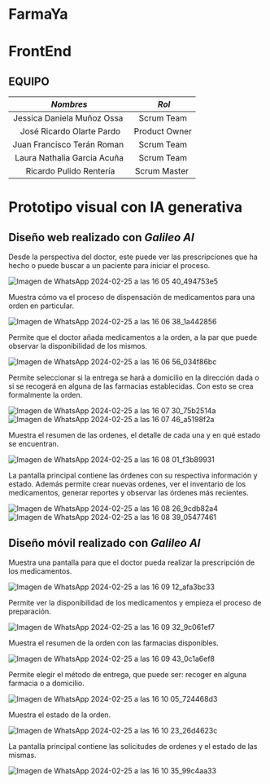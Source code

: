 # FarmaYa
# FrontEnd 


## EQUIPO



|         *Nombres*          |    *Rol*    |
| :-------------------------: | :-----------: |
| Jessica Daniela Muñoz Ossa  |  Scrum Team   |
|  José Ricardo Olarte Pardo  | Product Owner |
| Juan Francisco Terán Roman  |  Scrum Team   |
| Laura Nathalia Garcia Acuña |  Scrum Team   |
|   Ricardo Pulido Rentería   | Scrum Master  |

# Prototipo visual con IA generativa
## Diseño web realizado con *Galileo AI*
Desde la perspectiva del doctor, este puede ver las prescripciones que ha hecho o puede buscar a un paciente para iniciar el proceso.

![Imagen de WhatsApp 2024-02-25 a las 16 05 40_494753e5](https://github.com/JessicaDMunozO/ieti-frontend/assets/123814482/65b49734-5a0b-4fb4-8317-8dc68a2f800a)

Muestra cómo va el proceso de dispensación de medicamentos para una orden en particular.

![Imagen de WhatsApp 2024-02-25 a las 16 06 38_1a442856](https://github.com/JessicaDMunozO/ieti-frontend/assets/123814482/0dcaf779-8fb2-4678-a96e-c983a6fe00ee)

Permite que el doctor añada medicamentos a la orden, a la par que puede observar la disponibilidad de los mismos.

![Imagen de WhatsApp 2024-02-25 a las 16 06 56_034f86bc](https://github.com/JessicaDMunozO/ieti-frontend/assets/123814482/c8bc869c-caa4-4ed6-b8b5-648b6d7b69bd)

Permite seleccionar si la entrega se hará a domicilio en la dirección dada o si se recogerá en alguna de las farmacias establecidas. Con esto se crea formalmente la orden.

![Imagen de WhatsApp 2024-02-25 a las 16 07 30_75b2514a](https://github.com/JessicaDMunozO/ieti-frontend/assets/123814482/d15c2116-53ea-4aa8-842b-9b6996b41a50)
![Imagen de WhatsApp 2024-02-25 a las 16 07 46_a5198f2a](https://github.com/JessicaDMunozO/ieti-frontend/assets/123814482/2c4c6893-c058-4bc0-9c55-5f57f42d5697)

Muestra el resumen de las ordenes, el detalle de cada una y en qué estado se encuentran.

![Imagen de WhatsApp 2024-02-25 a las 16 08 01_f3b89931](https://github.com/JessicaDMunozO/ieti-frontend/assets/123814482/8f7f3a68-7362-4738-b6d5-691649fe5363)

La pantalla principal contiene las órdenes con su respectiva información y estado. Además permite crear nuevas ordenes, ver el inventario de los medicamentos, generar reportes y observar las órdenes más recientes.

![Imagen de WhatsApp 2024-02-25 a las 16 08 26_9cdb82a4](https://github.com/JessicaDMunozO/ieti-frontend/assets/123814482/ffa995d3-eb72-4612-a0bf-900392e62f23)
![Imagen de WhatsApp 2024-02-25 a las 16 08 39_05477461](https://github.com/JessicaDMunozO/ieti-frontend/assets/123814482/61d2f1a4-4816-4408-9885-0dc8d6d77adb)

## Diseño móvil realizado con *Galileo AI*
Muestra una pantalla para que el doctor pueda realizar la prescripción de los medicamentos.

![Imagen de WhatsApp 2024-02-25 a las 16 09 12_afa3bc33](https://github.com/JessicaDMunozO/ieti-frontend/assets/123814482/7a23058e-3438-4179-a264-2c2713672541)

Permite ver la disponibilidad de los medicamentos y empieza el proceso de preparación.

![Imagen de WhatsApp 2024-02-25 a las 16 09 32_9c061ef7](https://github.com/JessicaDMunozO/ieti-frontend/assets/123814482/2163da2f-b1f4-46b7-94cb-9f1833eb6d96)

Muestra el resumen de la orden con las farmacias disponibles.

![Imagen de WhatsApp 2024-02-25 a las 16 09 43_0c1a6ef8](https://github.com/JessicaDMunozO/ieti-frontend/assets/123814482/13204536-a8f2-4978-944d-ebfb8e88efdc)

Permite elegir el método de entrega, que puede ser: recoger en alguna farmacia o a domicilio.

![Imagen de WhatsApp 2024-02-25 a las 16 10 05_724468d3](https://github.com/JessicaDMunozO/ieti-frontend/assets/123814482/295e02dc-fa98-45be-bb1a-b949d1c3e15e)

Muestra el estado de la orden.

![Imagen de WhatsApp 2024-02-25 a las 16 10 23_26d4623c](https://github.com/JessicaDMunozO/ieti-frontend/assets/123814482/4e0225c6-d57b-40a4-95bb-7a1ebeb70da6)

La pantalla principal contiene las solicitudes de ordenes y el estado de las mismas.

![Imagen de WhatsApp 2024-02-25 a las 16 10 35_99c4aa33](https://github.com/JessicaDMunozO/ieti-frontend/assets/123814482/af78e0a1-9feb-4b34-b9ac-5ac9c2bad42e)
